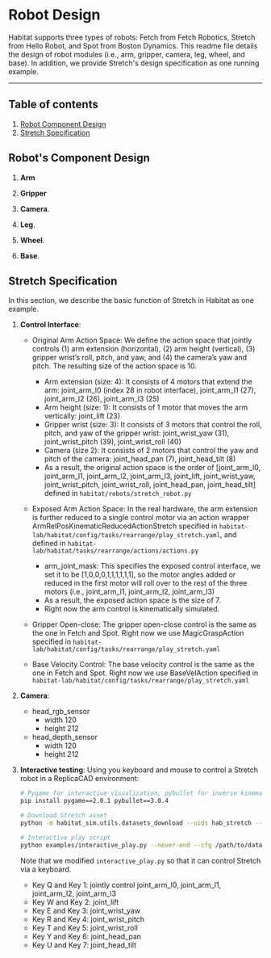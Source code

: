 Robot Design
==============================

Habitat supports three types of robots: Fetch from Fetch Robotics, Stretch from Hello Robot, and Spot from Boston Dynamics. This readme file details the design of robot modules (i.e., arm, gripper, camera, leg, wheel, and base). In addition, we provide Stretch's design specification as one running example.

---

## Table of contents
   1. [Robot Component Design](#robot-component-design)
   1. [Stretch Specification](#stretch-specification)

## Robot's Component Design

1. **Arm**


1. **Gripper**


1. **Camera**.


1. **Leg**.


1. **Wheel**.


1. **Base**.

## Stretch Specification

In this section, we describe the basic function of Stretch in Habitat as one example.

1. **Control Interface**:
    - Original Arm Action Space: We define the action space that jointly controls (1) arm extension (horizontal), (2) arm height (vertical), (3) gripper wrist’s roll, pitch, and yaw, and (4) the camera’s yaw and pitch. The resulting size of the action space is 10.
        - Arm extension (size: 4): It consists of 4 motors that extend the arm: joint_arm_l0 (index 28 in robot interface), joint_arm_l1 (27), joint_arm_l2 (26), joint_arm_l3 (25)
        - Arm height (size: 1): It consists of 1 motor that moves the arm vertically: joint_lift (23)
        - Gripper wrist (size: 3): It consists of 3 motors that control the roll, pitch, and yaw of the gripper wrist: joint_wrist_yaw (31),  joint_wrist_pitch (39),  joint_wrist_roll (40)
        - Camera (size 2): It consists of 2 motors that control the yaw and pitch of the camera: joint_head_pan (7), joint_head_tilt (8)
        - As a result, the original action space is the order of [joint_arm_l0, joint_arm_l1, joint_arm_l2, joint_arm_l3, joint_lift, joint_wrist_yaw, joint_wrist_pitch, joint_wrist_roll, joint_head_pan, joint_head_tilt] defined in `habitat/robots/stretch_robot.py`

    - Exposed Arm Action Space: In the real hardware, the arm extension is further reduced to a single control motor via an action wrapper ArmRelPosKinematicReducedActionStretch specified in `habitat-lab/habitat/config/tasks/rearrange/play_stretch.yaml`, and defined in `habitat-lab/habitat/tasks/rearrange/actions/actions.py`
        - arm_joint_mask: This specifies the exposed control interface, we set it to be [1,0,0,0,1,1,1,1,1,1], so the motor angles added or reduced in the first motor will roll over to the rest of the three motors (i.e., joint_arm_l1, joint_arm_l2, joint_arm_l3)
        - As a result, the exposed action space is the size of 7.
        - Right now the arm control is kinematically simulated.

    - Gripper Open-close: The gripper open-close control is the same as the one in Fetch and Spot. Right now we use MagicGraspAction specified in `habitat-lab/habitat/config/tasks/rearrange/play_stretch.yaml`

    - Base Velocity Control: The base velocity control is the same as the one in Fetch and Spot. Right now we use BaseVelAction specified in `habitat-lab/habitat/config/tasks/rearrange/play_stretch.yaml`

1. **Camera**:
    - head_rgb_sensor
        - width 120
        - height 212
    - head_depth_sensor
        - width 120
        - height 212

1. **Interactive testing**: Using you keyboard and mouse to control a Stretch robot in a ReplicaCAD environment:
    ```bash
    # Pygame for interactive visualization, pybullet for inverse kinematics
    pip install pygame==2.0.1 pybullet==3.0.4

    # Download Stretch asset
    python -m habitat_sim.utils.datasets_download --uids hab_stretch --data-path /path/to/data/

    # Interactive play script
    python examples/interactive_play.py --never-end --cfg /path/to/data/play_stretch.yaml
    ```

    Note that we modified `interactive_play.py` so that it can control Stretch via a keyboard.
    - Key Q and Key 1: jointly control joint_arm_l0, joint_arm_l1, joint_arm_l2, joint_arm_l3
    - Key W and Key 2: joint_lift
    - Key E and Key 3: joint_wrist_yaw
    - Key R and Key 4: joint_wrist_pitch
    - Key T and Key 5: joint_wrist_roll
    - Key Y and Key 6: joint_head_pan
    - Key U and Key 7: joint_head_tilt
